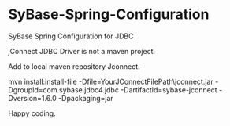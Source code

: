 # SyBase-Spring-Configuration
SyBase Spring Configuration for JDBC

jConnect JDBC Driver is not a maven project.

Add to local maven repository Jconnect.

mvn install:install-file -Dfile=YourJConnectFilePath\jconnect.jar -DgroupId=com.sybase.jdbc4.jdbc  -DartifactId=sybase-jconnect -Dversion=1.6.0 -Dpackaging=jar

Happy coding.
